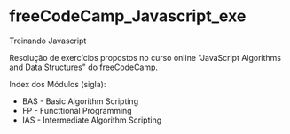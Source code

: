 # freeCodeCamp_Javascript_exe
Treinando Javascript

Resolução de exercícios propostos no curso online "JavaScript Algorithms and Data Structures" do freeCodeCamp.

Index dos Módulos (sigla):

* BAS - Basic Algorithm Scripting
* FP - Functtional Programming
* IAS - Intermediate Algorithm Scripting
